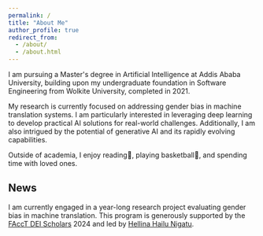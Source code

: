 ```yaml
---
permalink: /
title: "About Me"
author_profile: true
redirect_from: 
  - /about/
  - /about.html
---
```



I am pursuing a Master's degree in Artificial Intelligence at Addis Ababa University, building upon my undergraduate foundation in Software Engineering from Wolkite University, completed in 2021. 

My research is currently focused on addressing gender bias in machine translation systems. I am particularly interested in leveraging deep learning to develop practical AI solutions for real-world challenges. Additionally, I am also intrigued by the potential of generative AI and its rapidly evolving capabilities.

Outside of academia, I enjoy reading📖, playing basketball🏀, and spending time with loved ones.


News
------

I am currently engaged in a year-long research project evaluating gender bias in machine translation. This program is generously supported by the [FAccT DEI Scholars]("https://facctconference.org/2024/deischolars") 2024 and led by 
[Hellina Hailu Nigatu]("https://hhnigatu.github.io/").
